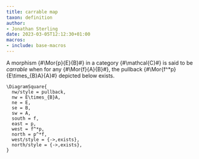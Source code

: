 ```yaml
---
title: carrable map
taxon: definition
author:
- Jonathan Sterling
date: 2023-03-05T12:12:30+01:00
macros:
- include: base-macros
---
```


A morphism {#\Mor{p}{E}{B}#} in a category {#\mathcal{C}#} is said to be *carrable* when for any {#\Mor{f}{A}{B}#}, the pullback {#\Mor{f^*p}{E\times_{B}A}{A}#} depicted below exists.

```render-latex
\DiagramSquare{
  nw/style = pullback,
  nw = E\times_{B}A,
  ne = E,
  se = B,
  sw = A,
  south = f,
  east = p,
  west = f^*p,
  north = p^*f,
  west/style = {->,exists},
  north/style = {->,exists},
}
```
